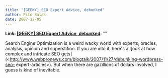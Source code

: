 ```yaml
---
title: "[GEEKY] SEO Expert Advice, debunked"
author: Pito Salas
date: 2007-12-05
---
```


**Link: [[GEEKY] SEO Expert Advice, debunked](None):** ""



Search Engine Optimization is a weird wacky world with experts, oracles,
analysis, opinion and superstition. If you are into it, here's a l[ook at how
complex and intricate SEO
gets](<http://www.webpronews.com/blogtalk/2007/11/27/debunking-wordpress-seo-
expert-articles>). But when there are gazillions of dollars involved, I guess
is kind of inevitable.


